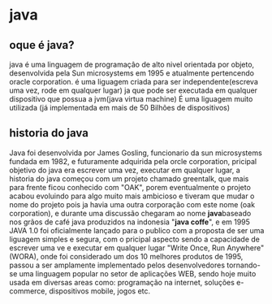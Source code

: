 # java

## oque é java?

java é uma linguagem de programaçâo de alto nivel orientada por objeto, desenvolvida pela Sun microsystems em 1995 e atualmente pertencendo oracle corporation. é uma liguagem criada para ser independente(escreva uma vez, rode em qualquer lugar) ja que pode ser executada em qualquer dispositivo que possua a jvm(java virtua machine)
É uma liguagem muito utilizada (já implementada em mais de 50 Bilhões de dispositivos)

## historia do java
Java foi desenvolvida por James Gosling, funcionario da sun microsystems fundada em 1982, e futuramente adquirida pela orcle corporation,  pricipal objetivo do java era escrever uma vez, executar em qualquer lugar, a historia do java começou com um projeto chamado greentalk, que mais para frente ficou conhecido com "OAK", porem eventualmente o projeto acabou evoluindo para algo muito mais ambicioso e tiveram que mudar o nome do projeto pois ja havia uma outra corporação com este nome (oak corporation), e durante uma discussão chegaram ao nome **java**baseado nos grãos de café java produzidos na indonesia "**java coffe**", e em 1995 JAVA 1.0 foi oficialmente lançado para o publico com a proposta de ser uma liguagem simples e segura, com o pricipal aspecto sendo a capacidade de escrever uma ve e executar em qualquer lugar "Write Once, Run Anywhere" (WORA), onde foi considerado um dos 10 melhores produtos de 1995, passou a ser amplamente implementado pelos desenvolvedores tornando-se uma linguagem popular no setor de aplicações WEB, sendo hoje muito usada em diversas areas como: programação na internet, soluções e-commerce, dispositivos mobile, jogos etc.





















<!--
Objetivo: Esta pesquisa visa introduzir os conceitos básicos da linguagem Java, sua estrutura e principais características.

Tópicos de Pesquisa:
Introdução ao Java
O que é Java?
-História e evolução do Java
-Por que Java é uma linguagem popular para desenvolvimento de sistemas?
Ambiente de Desenvolvimento Java
-O que é JDK, JRE e JVM?
-Como instalar o JDK em seu computador?
-IDEs populares para desenvolvimento Java (Eclipse, IntelliJ IDEA, NetBeans)
Estrutura Básica de um Programa Java
-Estrutura de uma classe Java
-O método main() e sua importância
-Comentários em Java
Tipos de Dados e Variáveis em Java
-Tipos primitivos (int, double, boolean, char, etc.)
-Declaração e inicialização de variáveis
-Conversão entre tipos de dados
Operadores em Java
-Operadores aritméticos
-Operadores de comparação
-Operadores lógicos
-Tratamento de Exceções
Try-catch blocks
-Tipos comuns de exceções
-Lançamento de exceções
Entrada e Saída Básica
-Uso da classe Scanner para entrada
-System.out para saída
-Leitura e escrita de arquivos (introdução)
O meu trabalho
-->

